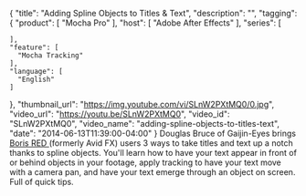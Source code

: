 {
  "title": "Adding Spline Objects to Titles & Text",
  "description": "",
  "tagging": {
    "product": [
      "Mocha Pro"
    ],
    "host": [
      "Adobe After Effects"
    ],
    "series": [

    ],
    "feature": [
      "Mocha Tracking"
    ],
    "language": [
      "English"
    ]
  },
  "thumbnail_url": "https://img.youtube.com/vi/SLnW2PXtMQ0/0.jpg",
  "video_url": "https://youtu.be/SLnW2PXtMQ0",
  "video_id": "SLnW2PXtMQ0",
  "video_name": "adding-spline-objects-to-titles-text",
  "date": "2014-06-13T11:39:00-04:00"
}
Douglas Bruce of Gaijin-Eyes brings [ Boris RED ](/products/red/) (formerly Avid FX) users 3 ways to take titles and text up a notch thanks to spline objects. You'll learn how to have your text appear in front of or behind objects in your footage, apply tracking to have your text move with a camera pan, and have your text emerge through an object on screen. Full of quick tips.
